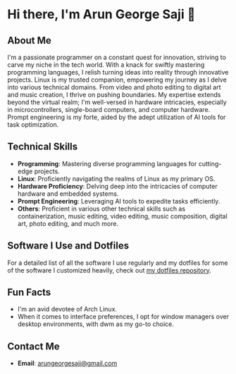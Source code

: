 # Hi there, I'm Arun George Saji 👋

## About Me
I'm a passionate programmer on a constant quest for innovation, striving to carve my niche in the tech world. With a knack for swiftly mastering programming languages, I relish turning ideas into reality through innovative projects. Linux is my trusted companion, empowering my journey as I delve into various technical domains. From video and photo editing to digital art and music creation, I thrive on pushing boundaries. My expertise extends beyond the virtual realm; I'm well-versed in hardware intricacies, especially in microcontrollers, single-board computers, and computer hardware. Prompt engineering is my forte, aided by the adept utilization of AI tools for task optimization.

## Technical Skills
- **Programming**: Mastering diverse programming languages for cutting-edge projects.
- **Linux**: Proficiently navigating the realms of Linux as my primary OS.
- **Hardware Proficiency**: Delving deep into the intricacies of computer hardware and embedded systems.
- **Prompt Engineering**: Leveraging AI tools to expedite tasks efficiently.
- **Others**: Proficient in various other technical skills such as containerization, music editing, video editing, music composition, digital art, photo editing, and much more.

## Software I Use and Dotfiles
For a detailed list of all the software I use regularly and my dotfiles for some of the software I customized heavily, check out [my dotfiles repository](https://github.com/arungeorgesaji/dotfiles).

## Fun Facts
- I'm an avid devotee of Arch Linux.
- When it comes to interface preferences, I opt for window managers over desktop environments, with dwm as my go-to choice.

## Contact Me
- **Email**: arungeorgesaji@gmail.com
